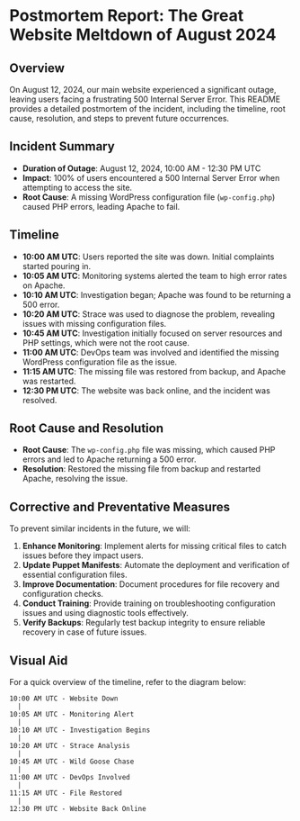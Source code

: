 # Postmortem Report: The Great Website Meltdown of August 2024

## Overview

On August 12, 2024, our main website experienced a significant outage, leaving users facing a frustrating 500 Internal Server Error. This README provides a detailed postmortem of the incident, including the timeline, root cause, resolution, and steps to prevent future occurrences.

## Incident Summary

- **Duration of Outage**: August 12, 2024, 10:00 AM - 12:30 PM UTC
- **Impact**: 100% of users encountered a 500 Internal Server Error when attempting to access the site.
- **Root Cause**: A missing WordPress configuration file (`wp-config.php`) caused PHP errors, leading Apache to fail.

## Timeline

- **10:00 AM UTC**: Users reported the site was down. Initial complaints started pouring in.
- **10:05 AM UTC**: Monitoring systems alerted the team to high error rates on Apache.
- **10:10 AM UTC**: Investigation began; Apache was found to be returning a 500 error.
- **10:20 AM UTC**: Strace was used to diagnose the problem, revealing issues with missing configuration files.
- **10:45 AM UTC**: Investigation initially focused on server resources and PHP settings, which were not the root cause.
- **11:00 AM UTC**: DevOps team was involved and identified the missing WordPress configuration file as the issue.
- **11:15 AM UTC**: The missing file was restored from backup, and Apache was restarted.
- **12:30 PM UTC**: The website was back online, and the incident was resolved.

## Root Cause and Resolution

- **Root Cause**: The `wp-config.php` file was missing, which caused PHP errors and led to Apache returning a 500 error.
- **Resolution**: Restored the missing file from backup and restarted Apache, resolving the issue.

## Corrective and Preventative Measures

To prevent similar incidents in the future, we will:

1. **Enhance Monitoring**: Implement alerts for missing critical files to catch issues before they impact users.
2. **Update Puppet Manifests**: Automate the deployment and verification of essential configuration files.
3. **Improve Documentation**: Document procedures for file recovery and configuration checks.
4. **Conduct Training**: Provide training on troubleshooting configuration issues and using diagnostic tools effectively.
5. **Verify Backups**: Regularly test backup integrity to ensure reliable recovery in case of future issues.

## Visual Aid

For a quick overview of the timeline, refer to the diagram below:

```plaintext
10:00 AM UTC - Website Down
  | 
10:05 AM UTC - Monitoring Alert
  |
10:10 AM UTC - Investigation Begins
  |
10:20 AM UTC - Strace Analysis
  |
10:45 AM UTC - Wild Goose Chase
  |
11:00 AM UTC - DevOps Involved
  |
11:15 AM UTC - File Restored
  |
12:30 PM UTC - Website Back Online

